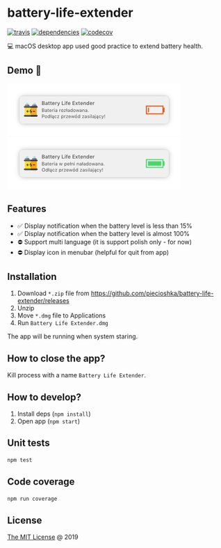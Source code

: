 # battery-life-extender

[![travis](https://img.shields.io/travis/piecioshka/battery-life-extender.svg?maxAge=2592000)](https://travis-ci.org/piecioshka/battery-life-extender)
[![dependencies](https://david-dm.org/piecioshka/battery-life-extender.svg)](https://github.com/piecioshka/battery-life-extender)
[![codecov](https://codecov.io/gh/piecioshka/battery-life-extender/branch/master/graph/badge.svg)](https://codecov.io/gh/piecioshka/battery-life-extender)

:computer: macOS desktop app used good practice to extend battery health.

## Demo 🎉

![](./screenshots/demo-battery-low.png)
![](./screenshots/demo-battery-full.png)

## Features

* :white_check_mark: Display notification when the battery level is less than 15%
* :white_check_mark: Display notification when the battery level is almost 100%
* :no_entry: Support multi language (it is support polish only - for now)
* :no_entry: Display icon in menubar (helpful for quit from app)

## Installation

1. Download `*.zip` file from <https://github.com/piecioshka/battery-life-extender/releases>
2. Unzip
3. Move `*.dmg` file to Applications
4. Run `Battery Life Extender.dmg`

The app will be running when system staring.

## How to close the app?

Kill process with a name `Battery Life Extender`.

## How to develop?

1. Install deps (`npm install`)
2. Open app (`npm start`)

## Unit tests

```bash
npm test
```

## Code coverage

```bash
npm run coverage
```

## License

[The MIT License](http://piecioshka.mit-license.org) @ 2019
